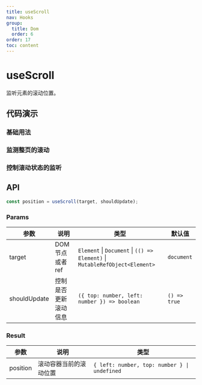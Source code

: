 ```yaml
---
title: useScroll
nav: Hooks
group:
  title: Dom
  order: 6
order: 17
toc: content
---
```


# useScroll

监听元素的滚动位置。

## 代码演示

### 基础用法

<code src="./demo/demo1.tsx"></code>

### 监测整页的滚动

<code src="./demo/demo2.tsx"></code>

### 控制滚动状态的监听

<code src="./demo/demo3.tsx"></code>

## API

```typescript
const position = useScroll(target, shouldUpdate);
```

### Params

| 参数         | 说明                 | 类型                                                                        | 默认值       |
| ------------ | -------------------- | --------------------------------------------------------------------------- | ------------ |
| target       | DOM 节点或者 ref     | `Element` \| `Document` \| `(() => Element)` \| `MutableRefObject<Element>` | `document`   |
| shouldUpdate | 控制是否更新滚动信息 | `({ top: number, left: number }) => boolean`                                | `() => true` |

### Result

| 参数     | 说明                   | 类型                                         |
| -------- | ---------------------- | -------------------------------------------- |
| position | 滚动容器当前的滚动位置 | `{ left: number, top: number } \| undefined` |
